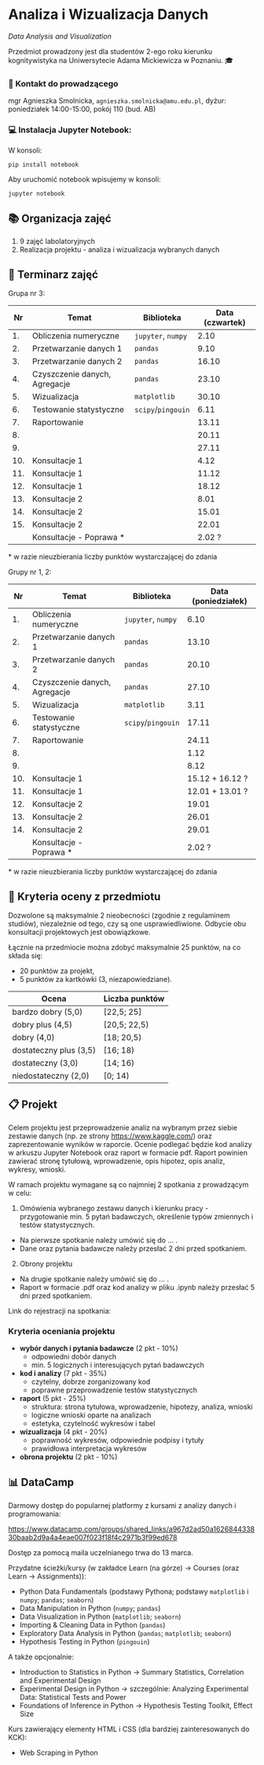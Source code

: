 # Analiza i Wizualizacja Danych

*Data Analysis and Visualization*

Przedmiot prowadzony jest dla studentów 2-ego roku kierunku kognitywistyka na Uniwersytecie Adama Mickiewicza w Poznaniu. :mortar_board:


### :e-mail: Kontakt do prowadzącego

mgr Agnieszka Smolnicka, `agnieszka.smolnicka@amu.edu.pl`, dyżur: poniedziałek 14:00-15:00, pokój 110 (bud. AB)


### :computer: Instalacja Jupyter Notebook:

W konsoli:

```
pip install notebook
```

Aby uruchomić notebook wpisujemy w konsoli:

```
jupyter notebook
```


## :books: Organizacja zajęć

1. 9 zajęć labolatoryjnych
2. Realizacja projektu - analiza i wizualizacja wybranych danych


## :calendar: Terminarz zajęć

Grupa nr 3:

|Nr | Temat 	                      | Biblioteka         | Data (czwartek) |
|---|-------------------------------|--------------------|-----------------|
|1. | Obliczenia numeryczne         | `jupyter`, `numpy` | 2.10            |
|2. | Przetwarzanie danych 1        | `pandas`  	       | 9.10            |
|3. | Przetwarzanie danych 2        | `pandas`  	       | 16.10           |
|4. | Czyszczenie danych, Agregacje | `pandas`           | 23.10           |
|5. | Wizualizacja                  | `matplotlib`       | 30.10           |
|6. | Testowanie statystyczne       | `scipy`/`pingouin` | 6.11            |
|7. | Raportowanie 	                |                    | 13.11           |
|8. |  	                            |                    | 20.11           |
|9. |                               |                    | 27.11           |
|10.| Konsultacje 1                 |                    | 4.12            |
|11.| Konsultacje 1                 | 	                 | 11.12           |
|12.| Konsultacje 1                 |	                   | 18.12           |
|13.| Konsultacje 2 	              |                    | 8.01            |
|14.| Konsultacje 2 	              |                    | 15.01           |
|15.| Konsultacje 2 	              |                    | 22.01           |
|   | Konsultacje - Poprawa * 	    |                    | 2.02 ?          |

\* w razie nieuzbierania liczby punktów wystarczającej do zdania
  
Grupy nr 1, 2:

|Nr | Temat 	                      | Biblioteka         | Data (poniedziałek) |
|---|-------------------------------|--------------------|---------------------|
|1. | Obliczenia numeryczne         | `jupyter`, `numpy` | 6.10                |
|2. | Przetwarzanie danych 1        | `pandas`  	       | 13.10               |
|3. | Przetwarzanie danych 2        | `pandas`  	       | 20.10               |
|4. | Czyszczenie danych, Agregacje | `pandas`           | 27.10               |
|5. | Wizualizacja                  | `matplotlib`       | 3.11                |
|6. | Testowanie statystyczne       | `scipy`/`pingouin` | 17.11               |
|7. | Raportowanie 	                |                    | 24.11               |
|8. |  	                            |                    | 1.12                |
|9. |                               |                    | 8.12                |
|10.| Konsultacje 1                 |                    | 15.12 + 16.12 ?     |
|11.| Konsultacje 1                 | 	                 | 12.01 + 13.01 ?     |
|12.| Konsultacje 2                 |	                   | 19.01               |
|13.| Konsultacje 2 	              |                    | 26.01               |
|14.| Konsultacje 2 	              |                    | 29.01               |
|   | Konsultacje - Poprawa *	      |                    | 2.02 ?              |

\* w razie nieuzbierania liczby punktów wystarczającej do zdania


## &#128175; Kryteria oceny z przedmiotu

Dozwolone są maksymalnie 2 nieobecności (zgodnie z regulaminem studiów), niezależnie od tego, czy są one usprawiedliwione. Odbycie obu konsultacji projektowych jest obowiązkowe.

Łącznie na przedmiocie można zdobyć maksymalnie 25 punktów, na co składa się:
- 20 punktów za projekt,
- 5 punktów za kartkówki (3, niezapowiedziane).

| Ocena 	                | Liczba punktów |
|-------------------------|----------------|
| bardzo dobry (5,0)      | [22,5; 25]     |
| dobry plus (4,5) 	      | [20,5; 22,5)   |
| dobry (4,0) 	          | [18; 20,5)     |
| dostateczny plus (3,5)  | [16; 18)       |
| dostateczny (3,0) 	    | [14; 16)       |
| niedostateczny (2,0)    | [0; 14)        |


## &#x1F4CB; Projekt

Celem projektu jest przeprowadzenie analiz na wybranym przez siebie zestawie danych (np. ze strony https://www.kaggle.com/) oraz zaprezentowanie wyników w raporcie. Ocenie podlegać będzie kod analizy w arkuszu Jupyter Notebook oraz raport w formacie pdf. Raport powinien zawierać stronę tytułową, wprowadzenie, opis hipotez, opis analiz, wykresy, wnioski.

W ramach projektu wymagane są co najmniej 2 spotkania z prowadzącym w celu:

1. Omówienia wybranego zestawu danych i kierunku pracy - przygotowanie min. 5 pytań badawczych, określenie typów zmiennych i testów statystycznych.
  - Na pierwsze spotkanie należy umówić się do ... .
  - Dane oraz pytania badawcze należy przesłać 2 dni przed spotkaniem.

2. Obrony projektu
  - Na drugie spotkanie należy umówić się do ... .
  - Raport w formacie .pdf oraz kod analizy w pliku .ipynb należy przesłać 5 dni przed spotkaniem.

Link do rejestracji na spotkania:


### Kryteria oceniania projektu

- **wybór danych i pytania badawcze** (2 pkt - 10%)
    - odpowiedni dobór danych
    - min. 5 logicznych i interesujących pytań badawczych
- **kod i analizy** (7 pkt - 35%)
    - czytelny, dobrze zorganizowany kod
    - poprawne przeprowadzenie testów statystycznych
- **raport** (5 pkt - 25%)
    - struktura: strona tytułowa, wprowadzenie, hipotezy, analiza, wnioski
    - logiczne wnioski oparte na analizach
    - estetyka, czytelność wykresów i tabel
- **wizualizacja** (4 pkt - 20%)
    - poprawność wykresów, odpowiednie podpisy i tytuły
    - prawidłowa interpretacja wykresów
- **obrona projektu** (2 pkt - 10%)


## &#x1F4CA; DataCamp

Darmowy dostęp do popularnej platformy z kursami z analizy danych i programowania:

https://www.datacamp.com/groups/shared_links/a967d2ad50a162684433830baab2d9a4a4eae007f023f18f4c2971b3f99ed678

Dostęp za pomocą maila uczelnianego trwa do 13 marca.

Przydatne ścieżki/kursy (w zakładce Learn (na górze) -> Courses (oraz Learn -> Assignments)):
-	Python Data Fundamentals (podstawy Pythona; podstawy `matplotlib` i `numpy`; `pandas`; `seaborn`)
-	Data Manipulation in Python (`numpy`; `pandas`)
- Data Visualization in Python (`matplotlib`; `seaborn`)
- Importing & Cleaning Data in Python (`pandas`)
- Exploratory Data Analysis in Python (`pandas`; `matplotlib`; `seaborn`)
- Hypothesis Testing in Python (`pingouin`)

A także opcjonalnie:
-	Introduction to Statistics in Python $\rightarrow$ Summary Statistics, Correlation and Experimental Design
-	Experimental Design in Python -> szczególnie: Analyzing Experimental Data: Statistical Tests and Power
-	Foundations of Inference in Python -> Hypothesis Testing Toolkit, Effect Size


Kurs zawierający elementy HTML i CSS (dla bardziej zainteresowanych do KCK):
-	Web Scraping in Python


    

